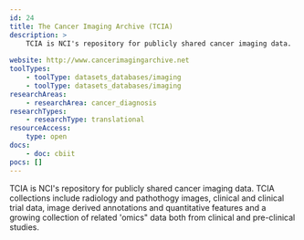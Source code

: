 ```yaml
---
id: 24
title: The Cancer Imaging Archive (TCIA)
description: > 
    TCIA is NCI's repository for publicly shared cancer imaging data.
    
website: http://www.cancerimagingarchive.net
toolTypes:
    - toolType: datasets_databases/imaging
    - toolType: datasets_databases/imaging
researchAreas:
    - researchArea: cancer_diagnosis
researchTypes:
    - researchType: translational
resourceAccess:
    type: open
docs:
    - doc: cbiit
pocs: []        
---
```

TCIA is NCI's repository for publicly shared cancer imaging data. TCIA collections include radiology and pathothogy images, clinical and clinical trial data, image derived annotations and quantitative features and a growing collection of related 'omics" data both from clinical and pre-clinical studies.
